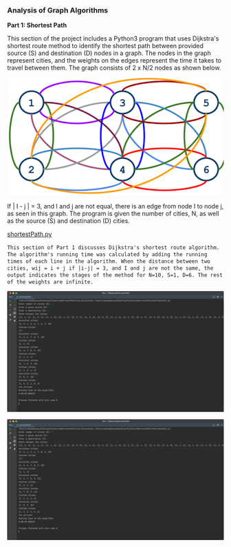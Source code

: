 ### Analysis of Graph Algorithms

**Part 1: Shortest Path**

This section of the project includes a Python3 program that uses Dijkstra's shortest route method to identify the shortest path between provided source (S) and destination (D) nodes in a graph. The nodes in the graph represent cities, and the weights on the edges represent the time it takes to travel between them. The graph consists of 2 x N/2 nodes as shown below.

[![For N = 6, 2 x N/2 Nodes](https://github.com/nadidebeyza/COMP303_AnalysisOfGraphAlgorithms/blob/92851aae36350525479ce0dc3258a63ed22eedb1/2xN:2_nodes_diagram.png "For N = 6, 2 x N/2 Nodes")](http://https://github.com/nadidebeyza/COMP303_AnalysisOfGraphAlgorithms/blob/92851aae36350525479ce0dc3258a63ed22eedb1/2xN:2_nodes_diagram.png "For N = 6, 2 x N/2 Nodes")

If | I - j | = 3, and I and j are not equal, there is an edge from node I to node j, as seen in this graph. The program is given the number of cities, N, as well as the source (S) and destination (D) cities.

[shortestPath.py](https://github.com/nadidebeyza/COMP303_AnalysisOfGraphAlgorithms/blob/1990796481474125c560920f9eafb08442280f1c/Source%20Code/shortestPath.pyhttp:// "shortestPath.py")

	This section of Part 1 discusses Dijkstra's shortest route algorithm. The algorithm's running time was calculated by adding the running times of each line in the algorithm. When the distance between two cities, wij = i + j if |i-j| = 3, and I and j are not the same, the output indicates the stages of the method for N=10, S=1, D=6. The rest of the weights are infinite.

[![Example output of the code](https://github.com/nadidebeyza/COMP303_AnalysisOfGraphAlgorithms/blob/1990796481474125c560920f9eafb08442280f1c/Output/shortestPath_output1.png "Example output of the code")](https://github.com/nadidebeyza/COMP303_AnalysisOfGraphAlgorithms/blob/1990796481474125c560920f9eafb08442280f1c/Output/shortestPath_output1.png "Example output of the code")

[![Another example output of the code](https://github.com/nadidebeyza/COMP303_AnalysisOfGraphAlgorithms/blob/1990796481474125c560920f9eafb08442280f1c/Output/shortestPath_output1.png "Another example output of the code")](https://github.com/nadidebeyza/COMP303_AnalysisOfGraphAlgorithms/blob/1990796481474125c560920f9eafb08442280f1c/Output/shortestPath_output1.png "Another example output of the code")

